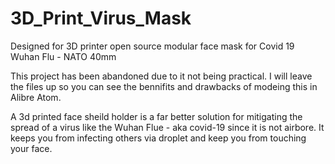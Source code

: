 # 3D_Print_Virus_Mask
Designed for 3D printer open source modular face mask for Covid 19 Wuhan Flu - NATO 40mm

This project has been abandoned due to it not being practical. I will leave the files up so you can see the bennifits and drawbacks of modeing this in Alibre Atom.   

A 3d printed face sheild holder is a far better solution for mitigating the spread of a virus like the Wuhan Flue - aka covid-19 since it is not airbore.  It keeps you from infecting others via droplet and keep you from touching your face. 

